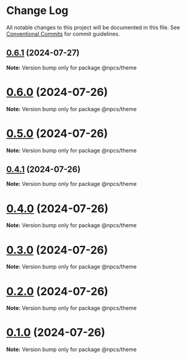 # Change Log

All notable changes to this project will be documented in this file.
See [Conventional Commits](https://conventionalcommits.org) for commit guidelines.

## [0.6.1](https://github.com/xiaosen7/npcs/compare/v0.6.0...v0.6.1) (2024-07-27)

**Note:** Version bump only for package @npcs/theme





# [0.6.0](https://github.com/xiaosen7/next.js-practical-cases/compare/v0.5.0...v0.6.0) (2024-07-26)

**Note:** Version bump only for package @npcs/theme





# [0.5.0](https://github.com/xiaosen7/next.js-practical-cases/compare/v0.4.1...v0.5.0) (2024-07-26)

**Note:** Version bump only for package @npcs/theme





## [0.4.1](https://github.com/xiaosen7/next.js-practical-cases/compare/v0.4.0...v0.4.1) (2024-07-26)

**Note:** Version bump only for package @npcs/theme





# [0.4.0](https://github.com/xiaosen7/next.js-practical-cases/compare/v0.3.1...v0.4.0) (2024-07-26)

**Note:** Version bump only for package @npcs/theme





# [0.3.0](https://github.com/xiaosen7/next.js-practical-cases/compare/v0.2.0...v0.3.0) (2024-07-26)

**Note:** Version bump only for package @npcs/theme





# [0.2.0](https://github.com/xiaosen7/next.js-practical-cases/compare/v0.1.0...v0.2.0) (2024-07-26)

**Note:** Version bump only for package @npcs/theme





# [0.1.0](https://github.com/xiaosen7/next.js-practical-cases/compare/v0.0.1...v0.1.0) (2024-07-26)

**Note:** Version bump only for package @npcs/theme
